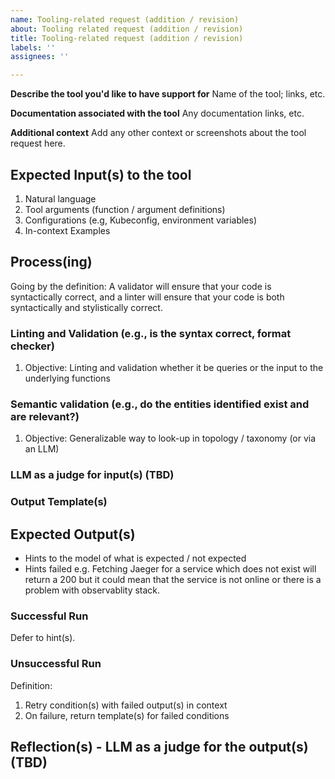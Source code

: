 ```yaml
---
name: Tooling-related request (addition / revision)
about: Tooling related request (addition / revision)
title: Tooling-related request (addition / revision)
labels: ''
assignees: ''

---
```

**Describe the tool you'd like to have support for**
Name of the tool; links, etc.

**Documentation associated with the tool**
Any documentation links, etc.

**Additional context**
Add any other context or screenshots about the tool request here.

## Expected Input(s) to the tool
1. Natural language
2. Tool arguments (function / argument definitions)
3. Configurations (e.g, Kubeconfig, environment variables)
4. In-context Examples

## Process(ing)
Going by the definition: A validator will ensure that your code is syntactically correct, and a linter will ensure that your code is both syntactically and stylistically correct.

### Linting and Validation (e.g., is the syntax correct, format checker)
1. Objective: Linting and validation whether it be queries or the input to the underlying functions

### Semantic validation (e.g., do the entities identified exist and are relevant?)
1. Objective: Generalizable way to look-up in topology / taxonomy (or via an LLM)

### LLM as a judge for input(s) (TBD)

### Output Template(s)

## Expected Output(s)
- Hints to the model of what is expected / not expected
- Hints failed
e.g. Fetching Jaeger for a service which does not exist will return a 200 but it could mean that the service is not online or there is a problem with observablity stack.

### Successful Run
Defer to hint(s).

### Unsuccessful Run
Definition:
1. Retry condition(s) with failed output(s) in context
2. On failure, return template(s) for failed conditions

## Reflection(s) - LLM as a judge for the output(s) (TBD)
